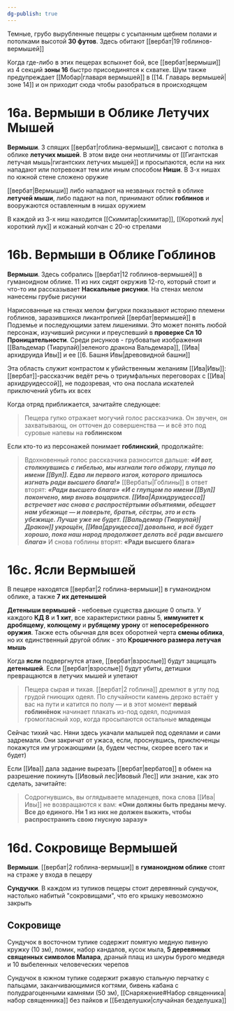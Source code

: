 ```yaml
---
dg-publish: true
---
```

Темные, грубо вырубленные пещеры с усыпанным щебнем полами и потолками высотой **30 футов**. Здесь обитают [[вербат|19 гоблинов-вермышей]]

Когда где-либо в этих пещерах вспыхнет бой, все [[вербат|вермыши]] из 4 секций **зоны 16** быстро присоединятся к схватке. Шум также предупреждает [[Мобар|главаря вермышей]] в [[14. Главарь вермышей|зоне 14]] и он приходит сюда чтобы разобраться в происходящем

# 16а. Вермыши в Облике Летучих Мышей

**Вермыши**. 3 спящих [[вербат|гоблина-вермыши]], свисают с потолка в облике **летучих мышей**. В этом виде они неотличимы от [[Гигантская летучая мышь|гигантских летучих мышей]] и просыпаются, если на них нападают или потревожат тем или иным способом
**Ниши**. В 3-х нишах по южной стене сложено оружие

[[вербат|Вермыши]] либо нападают на незваных гостей в облике **летучей мыши**, либо падают на пол, принимают облик **гоблинов** и вооружаются оставленным в нишах оружием

В каждой из 3-х ниш находится [[Скимитар|скимитар]], [[Короткий лук|короткий лук]] и кожаный колчан с 20-ю стрелами

# 16b. Вермыши в Облике Гоблинов

**Вермыши**. Здесь собрались [[вербат|12 гоблинов-вермышей]] в гуманоидном облике. 11 из них сидят окружив 12-го, который стоит и что-то им рассказывает
**Наскальные рисунки**. На стенах мелом нанесены грубые рисунки

Нарисованные на стенах мелом фигурки показывают историю племени гоблинов, заразившихся ликантропией [[вербат|вермышей]] в Подземье и последующими затем лишениями. Это может понять любой персонаж, изучивший рисунки и преуспевший в **проверке Сл 10 Проницательности**. Среди рисунков - грубоватые изображения [[Вальдемар (Тиарулай)|зеленого дракона Вальдемара]], [[Ива|архидруида Ивы]] и ее [[6. Башня Ивы|древовидной башни]]

Эта область служит контрастом к убийственным желаниям [[Ива|Ивы]]: [[вербат]]-рассказчик ведёт речь о триумфальных переговорах с [[Ива|архидруидессой]], не подозревая, что она послала искателей приключений убить их всех

Когда отряд приближается, зачитайте следующее:
>Пещера гулко отражает могучий голос рассказчика. Он звучен, он захватывающ, он отточен до совершенства — и всё это под суровые напевы на **гоблинском**

Если кто-то из персонажей понимает **гоблинский**, продолжайте:
>Вдохновенный голос рассказчика разносится дальше:
>***«И вот, столкнувшись с гибелью, мы изгнали того обжору, глупца по имени [[Вул]]. Едва ли первого изгоя, которого пришлось изгнать ради высшего блага!»***
>[[Вербаты|Гоблины]] в ответ вторят: ***«Ради высшего блага»***
>***«И с глупцом по имени [[Вул]] покончено, мир вновь воцарился. [[Ива|Архидруидесса]] встречает нас снова с распростёртыми объятиями, обещает нам убежище — и поверьте, братья, сёстры, это и есть убежище. Лучше уже не будет. [[Вальдемар (Тиарулай)|Дракон]] укрощён, [[Ива|друидесса]] довольна, и всё будет хорошо, пока наш народ продолжает делать всё ради высшего блага»***
>И снова гоблины вторят: **«Ради высшего блага»**

# 16с. Ясли Вермышей

В пещере находятся [[вербат|2 гоблина-вермыши]] в гуманоидном облике, а также **7 их детенышей**

**Детеныши вермышей** - небоевые существа дающие 0 опыта. У каждого **КД 8** и **1 хит**, все характеристики равны 5, **иммунитет к дробящему**, **колющему** и **рубящему урону** от **непосеребренного оружия**. Также есть обычная для всех оборотней черта **смены облика**, но их единственный другой облик - это **Крошечного размера летучая мышь**

Когда **ясли** подвергнутся атаке, [[вербат|взрослые]] будут защищать **детенышей**. Если [[вербат|взрослые]] будут убиты, детишки превращаются в летучих мышей и улетают

>Пещера сырая и тихая. [[вербат|2 гоблина]] дремлют в углу под грудой гниющих одеял. По случайности камень дерзко встаёт у вас на пути и катится по полу — и в этот момент **первый гоблинёнок** начинает плакать из-под одеял, поднимая громогласный хор, когда просыпаются остальные **младенцы**

Сейчас тихий час. Няни здесь укачали малышей под одеялами и сами задремали. Они закричат от ужаса, если, проснувшись, приключенцы покажутся им угрожающими (а, будем честны, скорее всего так и будет)

Если [[Ива]] дала задание вырезать [[вербат|вербатов]] в обмен на разрешение покинуть [[Ивовый лес|Ивовый Лес]] или знание, как это сделать, зачитайте:

>Содрогнувшись, вы оглядываете младенцев, пока слова [[Ива|Ивы]] не возвращаются к вам: **«Они должны быть преданы мечу. Все до единого. Ни 1 из них не должен выжить, чтобы распространить свою гнусную заразу»**

# 16d. Сокровище Вермышей

**Вермыши**. [[вербат|2 гоблина-вермыши]] в **гуманоидном облике** стоят на страже у входа в пещеру

**Сундучки**. В каждом из тупиков пещеры стоит деревянный сундучок, настолько набитый "сокровищами", что его крышку невозможно закрыть

## Сокровище

Сундучок в восточном тупике содержит помятую медную пивную кружку (10 зм), ломик, набор кандалов, кусок мыла, **5 деревянных священных символов Малара**, драный плащ из шкуры бурого медведя и 10 выбеленных человеческих черепов

Сундучок в южном тупике содержит ржавую стальную перчатку с пальцами, заканчивающимися когтями, бивень кабана с полудрагоценными камнями (50 зм), [[Снаряжение#Набор священника|набор священника]] без пайков и [[Безделушки|случайная безделушка]]